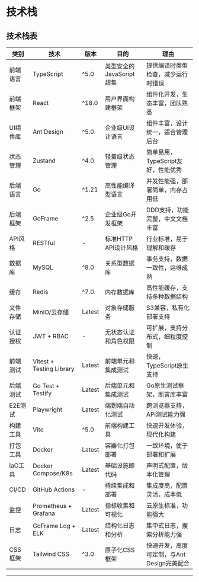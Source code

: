 # 技术栈

## 技术栈表

| 类别 | 技术 | 版本 | 目的 | 理由 |
|------|------|------|------|------|
| 前端语言 | TypeScript | ^5.0 | 类型安全的JavaScript超集 | 提供编译时类型检查，减少运行时错误 |
| 前端框架 | React | ^18.0 | 用户界面构建框架 | 组件化开发，生态丰富，团队熟悉 |
| UI组件库 | Ant Design | ^5.0 | 企业级UI设计语言 | 组件丰富，设计统一，适合管理后台 |
| 状态管理 | Zustand | ^4.0 | 轻量级状态管理 | 简单易用，TypeScript友好，性能优秀 |
| 后端语言 | Go | ^1.21 | 高性能编译型语言 | 并发性能强，部署简单，内存占用低 |
| 后端框架 | GoFrame | ^2.5 | 企业级Go开发框架 | DDD支持，功能完整，中文文档丰富 |
| API风格 | RESTful | - | 标准HTTP API设计风格 | 行业标准，易于理解和缓存 |
| 数据库 | MySQL | ^8.0 | 关系型数据库 | 事务支持，数据一致性，运维成熟 |
| 缓存 | Redis | ^7.0 | 内存数据库 | 高性能缓存，支持多种数据结构 |
| 文件存储 | MinIO/云存储 | Latest | 对象存储服务 | S3兼容，私有化部署支持 |
| 认证授权 | JWT + RBAC | - | 无状态认证和角色权限 | 可扩展，支持分布式，细粒度控制 |
| 前端测试 | Vitest + Testing Library | Latest | 前端单元和集成测试 | 快速，TypeScript原生支持 |
| 后端测试 | Go Test + Testify | Latest | 后端单元和集成测试 | Go原生测试框架，断言库丰富 |
| E2E测试 | Playwright | Latest | 端到端自动化测试 | 跨浏览器支持，API测试能力强 |
| 构建工具 | Vite | ^5.0 | 前端构建工具 | 快速开发体验，现代化构建 |
| 打包工具 | Docker | Latest | 容器化打包部署 | 一致环境，便于部署和扩展 |
| IaC工具 | Docker Compose/K8s | Latest | 基础设施即代码 | 声明式配置，版本化管理 |
| CI/CD | GitHub Actions | - | 持续集成和部署 | 集成度高，配置灵活，成本低 |
| 监控 | Prometheus + Grafana | Latest | 指标收集和可视化 | 云原生标准，功能强大 |
| 日志 | GoFrame Log + ELK | Latest | 结构化日志和分析 | 集中式日志，搜索分析能力强 |
| CSS框架 | Tailwind CSS | ^3.0 | 原子化CSS框架 | 快速开发，高度可定制，与Ant Design完美配合 |

---
